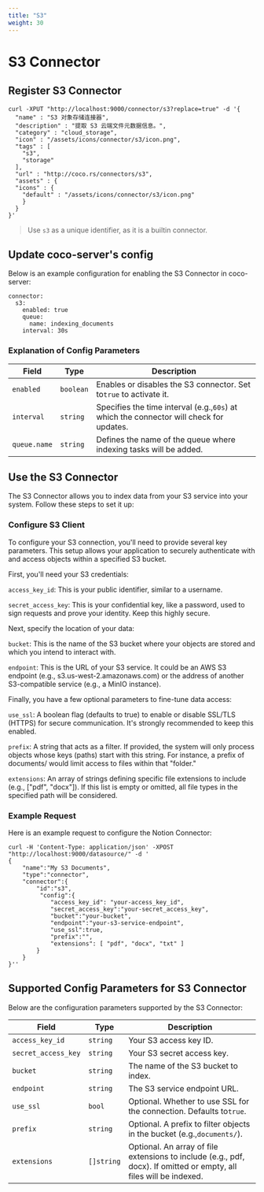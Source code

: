 ```yaml
---
title: "S3"
weight: 30
---
```

# S3 Connector

## Register S3 Connector

```shell
curl -XPUT "http://localhost:9000/connector/s3?replace=true" -d '{
  "name" : "S3 对象存储连接器",
  "description" : "提取 S3 云端文件元数据信息。",
  "category" : "cloud_storage",
  "icon" : "/assets/icons/connector/s3/icon.png",
  "tags" : [
    "s3",
    "storage"
  ],
  "url" : "http://coco.rs/connectors/s3",
  "assets" : {
  "icons" : {
    "default" : "/assets/icons/connector/s3/icon.png"
    }
  }
}'
```

> Use `s3` as a unique identifier, as it is a builtin connector.

## Update coco-server's config

Below is an example configuration for enabling the S3 Connector in coco-server:

```shell
connector:
  s3:
    enabled: true
    queue:
      name: indexing_documents
    interval: 30s
```

### Explanation of Config Parameters


| **Field**    | **Type**  | **Description**                                                                         |
| ------------ | --------- | --------------------------------------------------------------------------------------- |
| `enabled`    | `boolean` | Enables or disables the S3 connector. Set to`true` to activate it.                      |
| `interval`   | `string`  | Specifies the time interval (e.g.,`60s`) at which the connector will check for updates. |
| `queue.name` | `string`  | Defines the name of the queue where indexing tasks will be added.                       |

## Use the S3 Connector

The S3 Connector allows you to index data from your S3 service into your system. Follow these steps to set it up:

### Configure S3 Client

To configure your S3 connection, you'll need to provide several key parameters. This setup allows your application to securely authenticate with and access objects within a specified S3 bucket.

First, you'll need your S3 credentials:

`access_key_id`: This is your public identifier, similar to a username.

`secret_access_key`: This is your confidential key, like a password, used to sign requests and prove your identity. Keep this highly secure.

Next, specify the location of your data:

`bucket`: This is the name of the S3 bucket where your objects are stored and which you intend to interact with.

`endpoint`: This is the URL of your S3 service. It could be an AWS S3 endpoint (e.g., s3.us-west-2.amazonaws.com) or the address of another S3-compatible service (e.g., a MinIO instance).

Finally, you have a few optional parameters to fine-tune data access:

`use_ssl`: A boolean flag (defaults to true) to enable or disable SSL/TLS (HTTPS) for secure communication. It's strongly recommended to keep this enabled.

`prefix`: A string that acts as a filter. If provided, the system will only process objects whose keys (paths) start with this string. For instance, a prefix of documents/ would limit access to files within that "folder."

`extensions`: An array of strings defining specific file extensions to include (e.g., ["pdf", "docx"]). If this list is empty or omitted, all file types in the specified path will be considered.

### Example Request

Here is an example request to configure the Notion Connector:

```shell
curl -H 'Content-Type: application/json' -XPOST "http://localhost:9000/datasource/" -d '
{
    "name":"My S3 Documents",
    "type":"connector",
    "connector":{
        "id":"s3",
         "config":{
            "access_key_id": "your-access_key_id",
            "secret_access_key":"your-secret_access_key",
            "bucket":"your-bucket",
            "endpoint":"your-s3-service-endpoint",
            "use_ssl":true,
            "prefix":"",
            "extensions": [ "pdf", "docx", "txt" ]
        }
    }
}''
```

## Supported Config Parameters for S3 Connector

Below are the configuration parameters supported by the S3 Connector:


| **Field**           | **Type**   | **Description**                                                                                                     |
| ------------------- | ---------- | ------------------------------------------------------------------------------------------------------------------- |
| `access_key_id`     | `string`   | Your S3 access key ID.                                                                                              |
| `secret_access_key` | `string`   | Your S3 secret access key.                                                                                          |
| `bucket`            | `string`   | The name of the S3 bucket to index.                                                                                 |
| `endpoint`          | `string`   | The S3 service endpoint URL.                                                                                        |
| `use_ssl`           | `bool`     | Optional. Whether to use SSL for the connection. Defaults to`true`.                                                 |
| `prefix`            | `string`   | Optional. A prefix to filter objects in the bucket (e.g.,`documents/`).                                             |
| `extensions`        | `[]string` | Optional. An array of file extensions to include (e.g., pdf, docx). If omitted or empty, all files will be indexed. |
